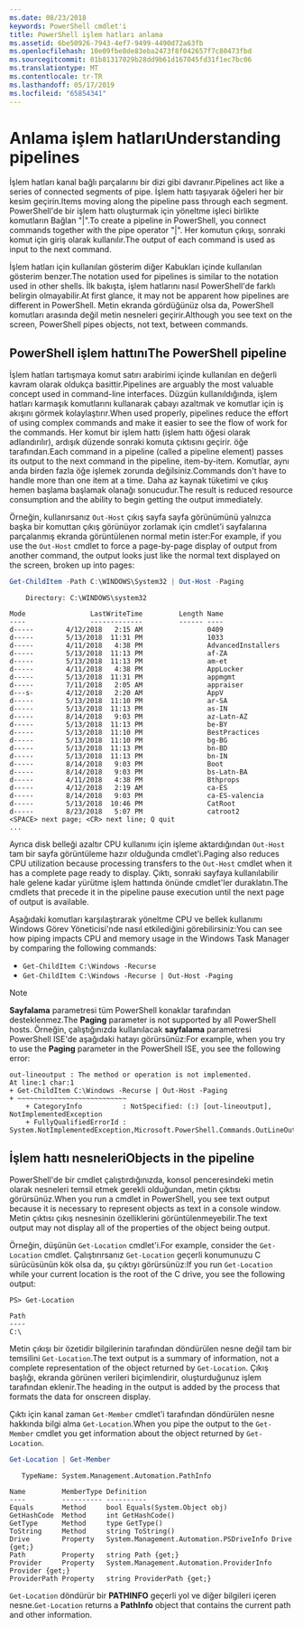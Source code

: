 ```yaml
---
ms.date: 08/23/2018
keywords: PowerShell cmdlet'i
title: PowerShell işlem hatları anlama
ms.assetid: 6be50926-7943-4ef7-9499-4490d72a63fb
ms.openlocfilehash: 10e09fbe8de83eba2473f8f042657f7c80473fbd
ms.sourcegitcommit: 01b81317029b28dd9b61d167045fd31f1ec7bc06
ms.translationtype: MT
ms.contentlocale: tr-TR
ms.lasthandoff: 05/17/2019
ms.locfileid: "65854341"
---
```

# <a name="understanding-pipelines"></a><span data-ttu-id="374a2-103">Anlama işlem hatları</span><span class="sxs-lookup"><span data-stu-id="374a2-103">Understanding pipelines</span></span>

<span data-ttu-id="374a2-104">İşlem hatları kanal bağlı parçalarını bir dizi gibi davranır.</span><span class="sxs-lookup"><span data-stu-id="374a2-104">Pipelines act like a series of connected segments of pipe.</span></span> <span data-ttu-id="374a2-105">İşlem hattı taşıyarak öğeleri her bir kesim geçirin.</span><span class="sxs-lookup"><span data-stu-id="374a2-105">Items moving along the pipeline pass through each segment.</span></span> <span data-ttu-id="374a2-106">PowerShell'de bir işlem hattı oluşturmak için yöneltme işleci birlikte komutların Bağlan "|".</span><span class="sxs-lookup"><span data-stu-id="374a2-106">To create a pipeline in PowerShell, you connect commands together with the pipe operator "|".</span></span> <span data-ttu-id="374a2-107">Her komutun çıkışı, sonraki komut için giriş olarak kullanılır.</span><span class="sxs-lookup"><span data-stu-id="374a2-107">The output of each command is used as input to the next command.</span></span>

<span data-ttu-id="374a2-108">İşlem hatları için kullanılan gösterim diğer Kabukları içinde kullanılan gösterim benzer.</span><span class="sxs-lookup"><span data-stu-id="374a2-108">The notation used for pipelines is similar to the notation used in other shells.</span></span> <span data-ttu-id="374a2-109">İlk bakışta, işlem hatlarını nasıl PowerShell'de farklı belirgin olmayabilir.</span><span class="sxs-lookup"><span data-stu-id="374a2-109">At first glance, it may not be apparent how pipelines are different in PowerShell.</span></span> <span data-ttu-id="374a2-110">Metin ekranda gördüğünüz olsa da, PowerShell komutları arasında değil metin nesneleri geçirir.</span><span class="sxs-lookup"><span data-stu-id="374a2-110">Although you see text on the screen, PowerShell pipes objects, not text, between commands.</span></span>

## <a name="the-powershell-pipeline"></a><span data-ttu-id="374a2-111">PowerShell işlem hattını</span><span class="sxs-lookup"><span data-stu-id="374a2-111">The PowerShell pipeline</span></span>

<span data-ttu-id="374a2-112">İşlem hatları tartışmaya komut satırı arabirimi içinde kullanılan en değerli kavram olarak oldukça basittir.</span><span class="sxs-lookup"><span data-stu-id="374a2-112">Pipelines are arguably the most valuable concept used in command-line interfaces.</span></span> <span data-ttu-id="374a2-113">Düzgün kullanıldığında, işlem hatları karmaşık komutlarını kullanarak çabayı azaltmak ve komutlar için iş akışını görmek kolaylaştırır.</span><span class="sxs-lookup"><span data-stu-id="374a2-113">When used properly, pipelines reduce the effort of using complex commands and make it easier to see the flow of work for the commands.</span></span> <span data-ttu-id="374a2-114">Her komut bir işlem hattı (işlem hattı öğesi olarak adlandırılır), ardışık düzende sonraki komuta çıktısını geçirir. öğe tarafından.</span><span class="sxs-lookup"><span data-stu-id="374a2-114">Each command in a pipeline (called a pipeline element) passes its output to the next command in the pipeline, item-by-item.</span></span> <span data-ttu-id="374a2-115">Komutlar, aynı anda birden fazla öğe işlemek zorunda değilsiniz.</span><span class="sxs-lookup"><span data-stu-id="374a2-115">Commands don't have to handle more than one item at a time.</span></span> <span data-ttu-id="374a2-116">Daha az kaynak tüketimi ve çıkış hemen başlama başlamak olanağı sonucudur.</span><span class="sxs-lookup"><span data-stu-id="374a2-116">The result is reduced resource consumption and the ability to begin getting the output immediately.</span></span>

<span data-ttu-id="374a2-117">Örneğin, kullanırsanız `Out-Host` çıkış sayfa sayfa görünümünü yalnızca başka bir komuttan çıkış görünüyor zorlamak için cmdlet'i sayfalarına parçalanmış ekranda görüntülenen normal metin ister:</span><span class="sxs-lookup"><span data-stu-id="374a2-117">For example, if you use the `Out-Host` cmdlet to force a page-by-page display of output from another command, the output looks just like the normal text displayed on the screen, broken up into pages:</span></span>

```powershell
Get-ChildItem -Path C:\WINDOWS\System32 | Out-Host -Paging
```

```Output
    Directory: C:\WINDOWS\system32

Mode                LastWriteTime         Length Name
----                -------------         ------ ----
d-----        4/12/2018   2:15 AM                0409
d-----        5/13/2018  11:31 PM                1033
d-----        4/11/2018   4:38 PM                AdvancedInstallers
d-----        5/13/2018  11:13 PM                af-ZA
d-----        5/13/2018  11:13 PM                am-et
d-----        4/11/2018   4:38 PM                AppLocker
d-----        5/13/2018  11:31 PM                appmgmt
d-----        7/11/2018   2:05 AM                appraiser
d---s-        4/12/2018   2:20 AM                AppV
d-----        5/13/2018  11:10 PM                ar-SA
d-----        5/13/2018  11:13 PM                as-IN
d-----        8/14/2018   9:03 PM                az-Latn-AZ
d-----        5/13/2018  11:13 PM                be-BY
d-----        5/13/2018  11:10 PM                BestPractices
d-----        5/13/2018  11:10 PM                bg-BG
d-----        5/13/2018  11:13 PM                bn-BD
d-----        5/13/2018  11:13 PM                bn-IN
d-----        8/14/2018   9:03 PM                Boot
d-----        8/14/2018   9:03 PM                bs-Latn-BA
d-----        4/11/2018   4:38 PM                Bthprops
d-----        4/12/2018   2:19 AM                ca-ES
d-----        8/14/2018   9:03 PM                ca-ES-valencia
d-----        5/13/2018  10:46 PM                CatRoot
d-----        8/23/2018   5:07 PM                catroot2
<SPACE> next page; <CR> next line; Q quit
...
```

<span data-ttu-id="374a2-118">Ayrıca disk belleği azaltır CPU kullanımı için işleme aktardığından `Out-Host` tam bir sayfa görüntüleme hazır olduğunda cmdlet'i.</span><span class="sxs-lookup"><span data-stu-id="374a2-118">Paging also reduces CPU utilization because processing transfers to the `Out-Host` cmdlet when it has a complete page ready to display.</span></span> <span data-ttu-id="374a2-119">Çıktı, sonraki sayfaya kullanılabilir hale gelene kadar yürütme işlem hattında önünde cmdlet'ler duraklatın.</span><span class="sxs-lookup"><span data-stu-id="374a2-119">The cmdlets that precede it in the pipeline pause execution until the next page of output is available.</span></span>

<span data-ttu-id="374a2-120">Aşağıdaki komutları karşılaştırarak yöneltme CPU ve bellek kullanımı Windows Görev Yöneticisi'nde nasıl etkilediğini görebilirsiniz:</span><span class="sxs-lookup"><span data-stu-id="374a2-120">You can see how piping impacts CPU and memory usage in the Windows Task Manager by comparing the following commands:</span></span>

- `Get-ChildItem C:\Windows -Recurse`
- `Get-ChildItem C:\Windows -Recurse | Out-Host -Paging`

> [!NOTE]
> <span data-ttu-id="374a2-121">**Sayfalama** parametresi tüm PowerShell konaklar tarafından desteklenmez.</span><span class="sxs-lookup"><span data-stu-id="374a2-121">The **Paging** parameter is not supported by all PowerShell hosts.</span></span> <span data-ttu-id="374a2-122">Örneğin, çalıştığınızda kullanılacak **sayfalama** parametresi PowerShell ISE'de aşağıdaki hatayı görürsünüz:</span><span class="sxs-lookup"><span data-stu-id="374a2-122">For example, when you try to use the **Paging** parameter in the PowerShell ISE, you see the following error:</span></span>
>
> ```Output
> out-lineoutput : The method or operation is not implemented.
> At line:1 char:1
> + Get-ChildItem C:\Windows -Recurse | Out-Host -Paging
> + ~~~~~~~~~~~~~~~~~~~~~~~~~~~
>     + CategoryInfo          : NotSpecified: (:) [out-lineoutput], NotImplementedException
>     + FullyQualifiedErrorId : System.NotImplementedException,Microsoft.PowerShell.Commands.OutLineOutputCommand
> ```

## <a name="objects-in-the-pipeline"></a><span data-ttu-id="374a2-123">İşlem hattı nesneleri</span><span class="sxs-lookup"><span data-stu-id="374a2-123">Objects in the pipeline</span></span>

<span data-ttu-id="374a2-124">PowerShell'de bir cmdlet çalıştırdığınızda, konsol penceresindeki metin olarak nesneleri temsil etmek gerekli olduğundan, metin çıktısı görürsünüz.</span><span class="sxs-lookup"><span data-stu-id="374a2-124">When you run a cmdlet in PowerShell, you see text output because it is necessary to represent objects as text in a console window.</span></span> <span data-ttu-id="374a2-125">Metin çıktısı çıkış nesnesinin özelliklerini görüntülenmeyebilir.</span><span class="sxs-lookup"><span data-stu-id="374a2-125">The text output may not display all of the properties of the object being output.</span></span>

<span data-ttu-id="374a2-126">Örneğin, düşünün `Get-Location` cmdlet'i.</span><span class="sxs-lookup"><span data-stu-id="374a2-126">For example, consider the `Get-Location` cmdlet.</span></span> <span data-ttu-id="374a2-127">Çalıştırırsanız `Get-Location` geçerli konumunuzu C sürücüsünün kök olsa da, şu çıktıyı görürsünüz:</span><span class="sxs-lookup"><span data-stu-id="374a2-127">If you run `Get-Location` while your current location is the root of the C drive, you see the following output:</span></span>

```
PS> Get-Location

Path
----
C:\
```

<span data-ttu-id="374a2-128">Metin çıkışı bir özetidir bilgilerinin tarafından döndürülen nesne değil tam bir temsilini `Get-Location`.</span><span class="sxs-lookup"><span data-stu-id="374a2-128">The text output is a summary of information, not a complete representation of the object returned by `Get-Location`.</span></span> <span data-ttu-id="374a2-129">Çıkış başlığı, ekranda görünen verileri biçimlendirir, oluşturduğunuz işlem tarafından eklenir.</span><span class="sxs-lookup"><span data-stu-id="374a2-129">The heading in the output is added by the process that formats the data for onscreen display.</span></span>

<span data-ttu-id="374a2-130">Çıktı için kanal zaman `Get-Member` cmdlet'i tarafından döndürülen nesne hakkında bilgi alma `Get-Location`.</span><span class="sxs-lookup"><span data-stu-id="374a2-130">When you pipe the output to the `Get-Member` cmdlet you get information about the object returned by `Get-Location`.</span></span>

```powershell
Get-Location | Get-Member
```

```Output
   TypeName: System.Management.Automation.PathInfo

Name         MemberType Definition
----         ---------- ----------
Equals       Method     bool Equals(System.Object obj)
GetHashCode  Method     int GetHashCode()
GetType      Method     type GetType()
ToString     Method     string ToString()
Drive        Property   System.Management.Automation.PSDriveInfo Drive {get;}
Path         Property   string Path {get;}
Provider     Property   System.Management.Automation.ProviderInfo Provider {get;}
ProviderPath Property   string ProviderPath {get;}
```

<span data-ttu-id="374a2-131">`Get-Location` döndürür bir **PATHINFO** geçerli yol ve diğer bilgileri içeren nesne.</span><span class="sxs-lookup"><span data-stu-id="374a2-131">`Get-Location` returns a **PathInfo** object that contains the current path and other information.</span></span>

